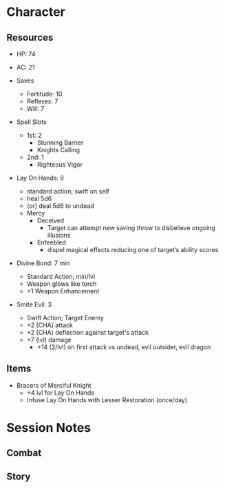 # Character

## Resources

- HP: 74

- AC: 21

- Saves
    - Fortitude: 10
    - Reflexex: 7
    - Will: 7

- Spell Slots
    - 1st: 2
        - Stunning Barrier
        - Knights Calling
    - 2nd: 1
        - Righteous Vigor

- Lay On Hands: 9
    - standard action; swift on self
    - heal 5d6
    - (or) deal 5d6 to undead
    - Mercy
        - Deceived
            - Target can attempt new saving throw to disbelieve ongoing illusions
        - Enfeebled
            - dispel magical effects reducing one of target’s ability scores

- Divine Bond: 7 min
    - Standard Action; min/lvl
    - Weapon glows like torch
    - +1 Weapon Enhancement

- Smite Evil: 3
    - Swift Action; Target Enemy
    - +2 (CHA) attack
    - +2 (CHA) deflection against target's attack
    - +7 (lvl) damage
        - +14 (2/lvl) on first attack vs undead, evil outsider, evil dragon

## Items

- Bracers of Merciful Knight
    - +4 lvl for Lay On Hands
    - Infuse Lay On Hands with Lesser Restoration (once/day)

# Session Notes

## Combat

## Story

